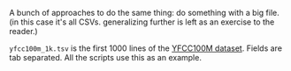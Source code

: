 A bunch of approaches to do the same thing: do something with a big file.
(in this case it's all CSVs. generalizing further is left as an exercise to the
reader.)

`yfcc100m_1k.tsv` is the first 1000 lines of the [YFCC100M dataset](http://www.yfcc100m.org/). Fields are tab separated. All the scripts use this as an example.
